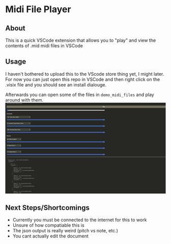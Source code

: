 # Midi File Player 

## About

This is a quick VSCode extension that allows you to "play" and view the contents of .mid midi files in VSCode

## Usage 
I haven't bothered to upload this to the VScode store thing yet, I might later. For now you can just open this repo in VSCode and then right click on the .visix file and you should see an install dialouge.

Afterwards you can open some of the files in `demo_midi_files` and play around with them.
![media/demo_screen_shot.png](media/demo_screen_shot.png)
## Next Steps/Shortcomings
- Currently you must be connected to the internet for this to work
- Unsure of how compatiable this is
- The json output is really weird (pitch vs note, etc.)
- You cant actually edit the document

